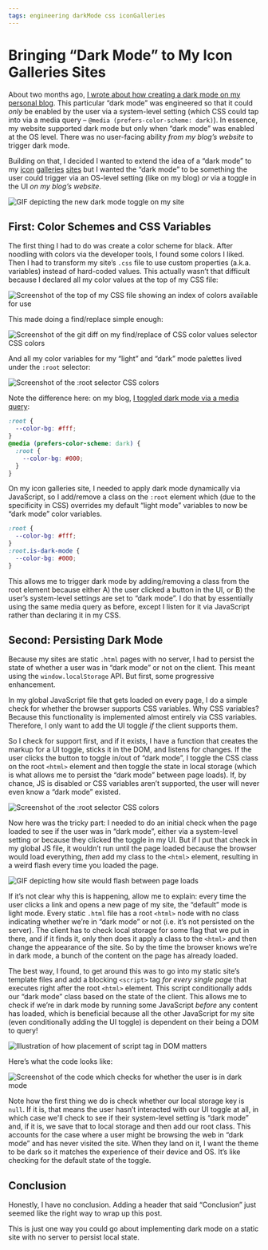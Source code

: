 ```yaml
---
tags: engineering darkMode css iconGalleries
---
```


# Bringing “Dark Mode” to My Icon Galleries Sites

About two months ago, [I wrote about how creating a dark mode on my personal blog](https://blog.jim-nielsen.com/2018/dark-mode-on-the-web/). This particular “dark mode” was engineered so that it could _only_ be enabled by the user via a system-level setting (which CSS could tap into via a media query – `@media (prefers-color-scheme: dark)`). In essence, my website supported dark mode but only when “dark mode” was enabled at the OS level. There was no user-facing ability _from my blog’s website_ to trigger dark mode.

Building on that, I decided I wanted to extend the idea of a “dark mode” to my [icon](https://www.iosicongallery.com/) [galleries](https://www.watchosicongallery.com/) [sites](https://www.macosicongallery.com/) but I wanted the “dark mode” to be something the user could trigger via an OS-level setting (like on my blog) _or_ via a toggle in the UI _on my blog’s website_.

![GIF depicting the new dark mode toggle on my site](https://cdn.jim-nielsen.com/blog/2018/dark-mode-galleries-example.gif "Final result of my “dark mode” toggle.")

## First: Color Schemes and CSS Variables

The first thing I had to do was create a color scheme for black. After noodling with colors via the developer tools, I found some colors I liked. Then I had to transform my site’s `.css` file to use custom properties (a.k.a. variables) instead of hard-coded values. This actually wasn’t that difficult because I declared all my color values at the top of my CSS file:

![Screenshot of the top of my CSS file showing an index of colors available for use](https://cdn.jim-nielsen.com/blog/2018/dark-mode-galleries-css-vars.png)

This made doing a find/replace simple enough:

![Screenshot of the git diff on my find/replace of CSS color values selector CSS colors](https://cdn.jim-nielsen.com/blog/2018/dark-mode-galleries-find-replace.png)

And all my color variables for my “light” and “dark” mode palettes lived under the `:root` selector:

![Screenshot of the :root selector CSS colors](https://cdn.jim-nielsen.com/blog/2018/dark-mode-galleries-root-selectors.png)

Note the difference here: on my blog, [I toggled dark mode via a media query](https://blog.jim-nielsen.com/2018/dark-mode-on-the-web/):

```css
:root {
  --color-bg: #fff;
}
@media (prefers-color-scheme: dark) {
  :root {
    --color-bg: #000;
  }
}
```

On my icon galleries site, I needed to apply dark mode dynamically via JavaScript, so I add/remove a class on the `:root` element which (due to the specificity in CSS) overrides my default “light mode” variables to now be “dark mode” color variables.

```css
:root {
  --color-bg: #fff;
}
:root.is-dark-mode {
  --color-bg: #000;
}
```

This allows me to trigger dark mode by adding/removing a class from the root element because either A) the user clicked a button in the UI, or B) the user’s system-level settings are set to “dark mode”. I do that by essentially using the same media query as before, except I listen for it via JavaScript rather than declaring it in my CSS.

## Second: Persisting Dark Mode

Because my sites are static `.html` pages with no server, I had to persist the state of whether a user was in “dark mode” or not on the client. This meant using the `window.localStorage` API. But first, some progressive enhancement.

In my global JavaScript file that gets loaded on every page, I do a simple check for whether the browser supports CSS variables. Why CSS variables?
Because this functionality is implemented almost entirely via CSS variables. Therefore, I only want to add the UI toggle _if_ the client supports them.

So I check for support first, and if it exists, I have a function that creates the markup for a UI toggle, sticks it in the DOM, and listens for changes. If the user clicks the button to toggle in/out of “dark mode”, I toggle the CSS class on the root `<html>` element and then toggle the state in local storage (which is what allows me to persist the “dark mode” between page loads). If, by chance, JS is disabled or CSS variables aren’t supported, the user will never even know a “dark mode” existed.

![Screenshot of the :root selector CSS colors](https://cdn.jim-nielsen.com/blog/2018/dark-mode-galleries-js-toggle.png)

Now here was the tricky part: I needed to do an initial check when the page loaded to see if the user was in “dark mode”, either via a system-level setting or because they clicked the toggle in my UI. But if I put that check in my global JS file, it wouldn’t run until the page loaded because the browser would load everything, _then_ add my class to the `<html>` element, resulting in a weird flash every time you loaded the page.

![GIF depicting how site would flash between page loads](https://cdn.jim-nielsen.com/blog/2018/dark-mode-galleries-flashing.gif)

If it’s not clear why this is happening, allow me to explain: every time the user clicks a link and opens a new page of my site, the “default” mode is light mode. Every static `.html` file has a root `<html>` node with no class indicating whether we’re in “dark mode” or not (i.e. it’s not persisted on the server). The client has to check local storage for some flag that we put in there, and if it finds it, only then does it apply a class to the `<html>` and then change the appearance of the site. So by the time the browser knows we’re in dark mode, a bunch of the content on the page has already loaded.

The best way, I found, to get around this was to go into my static site’s template files and add a blocking `<script>` tag _for every single page_ that executes right after the root `<html>` element. This script conditionally adds our “dark mode” class based on the state of the client. This allows me to check if we’re in dark mode by running some JavaScript _before_ any content has loaded, which is beneficial because all the other JavaScript for my site (even conditionally adding the UI toggle) is dependent on their being a DOM to query!

![Illustration of how placement of script tag in DOM matters](https://cdn.jim-nielsen.com/blog/2018/dark-mode-galleries-rendering-dom.png)

Here’s what the code looks like:

![Screenshot of the code which checks for whether the user is in dark mode](https://cdn.jim-nielsen.com/blog/2018/dark-mode-galleries-blocking-script.png)

Note how the first thing we do is check whether our local storage key is `null`. If it is, that means the user hasn’t interacted with our UI toggle at all, in which case we'll check to see if their system-level setting is “dark mode” and, if it is, we save that to local storage and then add our root class. This accounts for the case where a user might be browsing the web in “dark mode” and has never visited the site. When they land on it, I want the theme to be dark so it matches the experience of their device and OS. It’s like checking for the default state of the toggle.

## Conclusion

Honestly, I have no conclusion. Adding a header that said “Conclusion” just seemed like the right way to wrap up this post.

This is just one way you could go about implementing dark mode on a static site with no server to persist local state.
